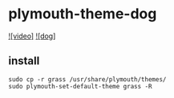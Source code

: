 # plymouth-theme-dog
[![video]](https://boroveen.github.io/video/video.mp4)
[![dog]](https://boroveen.github.io/video/dog.mp4)

## install
```
sudo cp -r grass /usr/share/plymouth/themes/
sudo plymouth-set-default-theme grass -R
```
